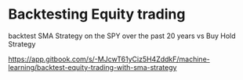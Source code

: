 # Backtesting Equity trading

backtest SMA Strategy on the SPY over the past 20 years vs Buy Hold Strategy

https://app.gitbook.com/s/-MJcwT61yCiz5H4ZddkF/machine-learning/backtest-equity-trading-with-sma-strategy